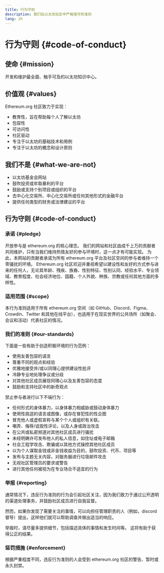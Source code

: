 ```yaml
---
title: 行为守则
description: 我们在以太坊社区中严格恪守的准则
lang: zh
---
```


# 行为守则 {#code-of-conduct}

## 使命 {#mission}

开发和维护最全面、触手可及的以太坊知识中心。

## 价值观 {#values}

Ethereum.org 社区致力于实现：

- 教育性，旨在帮助每个人了解以太坊
- 包容性
- 可访问性
- 社区驱动
- 专注于以太坊的基础技术和用例
- 专注于以太坊的概念和设计原则

## 我们不是 {#what-we-are-not}

- 以太坊基金会网站
- 鼓吹投资或牟取暴利的平台
- 鼓励或支持个别项目或组织的平台
- 去中心化交易所、中心化交易所或任何其他形式的金融平台
- 提供任何类型的财务或法律建议的平台

## 行为守则 {#code-of-conduct}

### 承诺 {#pledge}

开放参与是 ethereum.org 的核心理念。 我们的网站和社区由成千上万的贡献者共同维护，只有当我们维持热情友好的参与环境时，这一点才有可能实现。 为此，本网站的贡献者承诺为所有 ethereum.org 平台及社区空间的参与者维持一个零骚扰的环境。 Ethereum.org 社区欢迎并重视希望以建设性和友好的方式参与进来的任何人，无论其年龄、残疾、族裔、性别特征、性别认同、经验水平、专业领域、教育程度、社会经济地位、国籍、个人外貌、种族、宗教或任何其他方面的多样性。

### 适用范围 {#scope}

本行为准则适用于所有 ethereum.org 空间（如 GitHub、Discord、Figma、Crowdin、Twitter 和其他在线平台），也适用于在现实世界的公共场所（如聚会、会议和活动）代表社区的情况。

### 我们的准则 {#our-standards}

下面是一些有助于创造积极环境的行为范例：

- 使用友善包容的语言
- 尊重不同的观点和经验
- 优雅地接受并/或以同理心提供建设性批评
- 冷静专业地处理争议或分歧
- 对其他社区成员展现同理心以及友善包容的态度
- 鼓励和支持社区中的新奇观点

禁止参与者进行以下不端行为：

- 任何形式的身体暴力，以身体暴力相威胁或鼓动身体暴力
- 使用性挑逗的语言或图像，或存在冒犯性的性企图
- 冒充他人或虚假宣称与某个个人或组织有关联。
- 嘲弄、侮辱/诋毁性评论，以及人身或政治攻击
- 在公共或私密频道对其他社区成员进行骚扰
- 未经明确许可发布他人的私人信息，如住址或电子邮箱
- 社会工程学攻击、欺骗或以其他方式操控其他社区成员
- 以为个人谋取金钱或非金钱收益为目的，鼓吹投资、代币、项目等
- 发布与主题无关内容，对服务器进行垃圾邮件攻击
- 无视社区管理员的要求或警告
- 进行其他任何被视为在专业场合不适宜的行为

### 举报 {#reporting}

通常情况下，违反行为准则的行为会引起社区关注，因为我们致力于通过公开透明的渠道处理事务，并鼓励社区成员进行自我监督。

然而，如果你发现了需要关注的事情，可以向担任管理职责的人（例如，discord 督导）提出，这样他们就可以帮助调查并做出适当的响应。

举报时，请尽量多提供细节，包括描述具体的事情和发生时间等。 这将有助于获得公正的结果。

### 惩罚措施 {#enforcement}

根据严重程度不同，违反行为准则的人会受到 ethereum.org 社区的警告、暂时或永久封禁。

